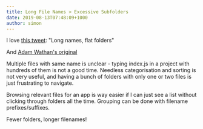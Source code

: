 ```yaml
---
title: Long File Names > Excessive Subfolders
date: 2019-08-13T07:48:09+1000
author: simon
---
```


I love [this tweet](https://twitter.com/dan_abramov/status/1145354949871767552): "Long names, flat folders"

And [Adam Wathan's original](https://twitter.com/adamwathan/status/1145109572081860610a)

Multiple files with same name is unclear - typing index.js in a project with hundreds of them is not a good time. Needless categorisation and sorting is not very useful, and having a bunch of folders with only one or two files is just frustrating to navigate.

Browsing relevant files for an app is way easier if I can just see a list without clicking through folders all the time. Grouping can be done with filename prefixes/suffixes.

Fewer folders, longer filenames!

